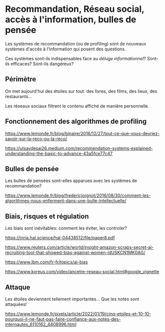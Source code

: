 # Recommandation, Réseau social, accès à l'information, bulles de pensée

Les systèmes de recommandation (ou de profiling) sont de nouveaux systèmes d'accès à l'information qui posent des questions.

Ces systèmes sont-ils indispensables face au *déluge informationnel*? Sont-ils efficaces? Sont-ils dangéreux?


## Périmètre

On met aujourd'hui des étoiles sur tout: des livres, des films, des lieux, des restaurants...

Les réseaux sociaux filtrent le contenu affiché de manière personnelle.





## Fonctionnement des algorithmes de profiling

https://www.lemonde.fr/blog/binaire/2016/12/27/tout-ce-que-vous-devriez-savoir-sur-la-reco-ou-la-reco/

https://utsavdesai26.medium.com/recommendation-systems-explained-understanding-the-basic-to-advance-43a5fce77c47


## Bulles de pensée

Les bulles de pensées sont-elles apparues avec les systèmes de recommandation?

https://www.lemonde.fr/blog/fredericjoignot/2016/08/30/comment-les-algorithmes-nous-enferment-dans-une-bulle-intellectuelle/

## Biais, risques et régulation

Les biais sont inévitables: comment les éviter, les controler?

https://inria.hal.science/hal-04438512/file/paper8.pdf

https://www.reuters.com/article/world/insight-amazon-scraps-secret-ai-recruiting-tool-that-showed-bias-against-women-idUSKCN1MK0AG/

https://www.ibm.com/fr-fr/topics/ai-bias


https://www.koreus.com/video/ancetre-reseau-social.html#google_vignette

## Attaque

Les étoiles deviennent tellement importantes... Que les notes sont attaquées!

https://www.lemonde.fr/pixels/article/2022/01/19/cinq-etoiles-et-10-10-pourquoi-il-ne-faut-pas-faire-confiance-aux-notes-des-internautes_6110162_4408996.html

